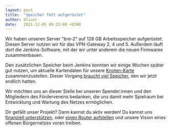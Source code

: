 ```yaml
---
layout: post
title:  "Speicher fett aufgerüstet"
author: Oliver
date:   2021-12-05 09:23:00 +0200
---
```


Wir haben unseren Server "bre-2" auf 128 GB Arbeitsspeicher aufgerüstet.
Diesen Server nutzen wir für das VPN-Gateway 2, 4 und 5.
Außerdem läuft dort die Jenkins-Software, mit der wir unter anderem die neuen Firmwares zusammenbauen.

Den zusätzlichen Speicher beim Jenkins konnten wir einige Wochen später gut nutzen,
um aktuelle Kartendaten für unsere [Knoten-Karte](https://map.bremen.freifunk.net/) zusammenzustellen.
Dieser Vorgang [braucht viel Speicher](https://wiki.bremen.freifunk.net/Anleitungen/Kartendaten%20aktualisieren), den wir jetzt endlich hatten.

Wir möchten uns an dieser Stelle bei unseren Spender:innen und den Mitgliedern des Fördervereins bedanken,
die uns damit mehr Spielraum bei Entwicklung und Wartung des Netzes ermöglichen.

Dir gefällt unser Projekt?
Dann kannst du aktiv werden!
Du kannst uns [finanziell unterstützen](https://bremen.freifunk.net/verein/#spenden),
oder [einen Router aufstellen](https://bremen.freifunk.net/anleitungen.html) und unsere Vision eines offenen Bürgernetzes voran treiben.
